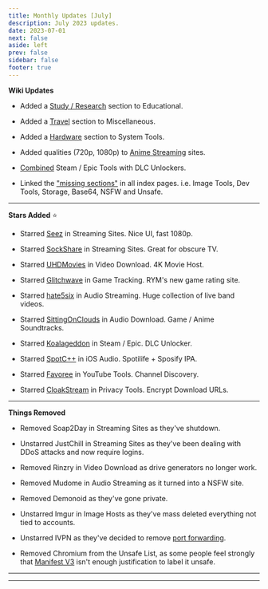 ```yaml
---
title: Monthly Updates [July]
description: July 2023 updates.
date: 2023-07-01
next: false
aside: left
prev: false
sidebar: false
footer: true
---
```


<Post authors="['nbats']" />

**Wiki Updates**

- Added a
  [Study / Research](/edupiracyguide/#study--research)
  section to Educational.

- Added a [Travel](/miscguide/#travel) section to
  Miscellaneous.

- Added a [Hardware](/system-tools#hardware-tools) section
  to System Tools.

- Added qualities (720p, 1080p) to
  [Anime Streaming](/videopiracyguide/#anime-streaming)
  sites.

- [Combined](/gamingpiracyguide/#steam--epic) Steam / Epic
  Tools with DLC Unlockers.

- Linked the ["missing sections"](https://ibb.co/X8K2GTc) in all index pages.
  i.e. Image Tools, Dev Tools, Storage, Base64, NSFW and Unsafe.

---

**Stars Added** ⭐

- Starred [Seez](/videopiracyguide/#multi-hosts) in
  Streaming Sites. Nice UI, fast 1080p.

- Starred [SockShare](/videopiracyguide/#dedicated-hosts)
  in Streaming Sites. Great for obscure TV.

- Starred [UHDMovies](/videopiracyguide/#download-sites)
  in Video Download. 4K Movie Host.

- Starred
  [Glitchwave](/gamingpiracyguide/#tracking--discovery) in
  Game Tracking. RYM's new game rating site.

- Starred [hate5six](/audiopiracyguide/#streaming-sites)
  in Audio Streaming. Huge collection of live band videos.

- Starred
  [SittingOnClouds](/audiopiracyguide/#download-sites) in
  Audio Download. Game / Anime Soundtracks.

- Starred [Koalageddon](/gamingpiracyguide/#steam--epic)
  in Steam / Epic. DLC Unlocker.

- Starred [SpotC++](/android-iosguide/#ios-audio) in iOS
  Audio. Spotilife + Sposify IPA.

- Starred [Favoree](/toolsguide/#youtube-tools) in YouTube
  Tools. Channel Discovery.

- Starred [CloakStream](/adblockvpnguide/#browser-tools)
  in Privacy Tools. Encrypt Download URLs.

---

**Things Removed**

- Removed Soap2Day in Streaming Sites as they've shutdown.

- Unstarred JustChill in Streaming Sites as they've been dealing with DDoS
  attacks and now require logins.

- Removed Rinzry in Video Download as drive generators no longer work.

- Removed Mudome in Audio Streaming as it turned into a NSFW site.

- Removed Demonoid as they've gone private.

- Unstarred Imgur in Image Hosts as they've mass deleted everything not tied to
  accounts.

- Unstarred IVPN as they've decided to remove
  [port forwarding](https://www.ivpn.net/blog/gradual-removal-of-port-forwarding/).

- Removed Chromium from the Unsafe List, as some people feel strongly that
  [Manifest V3](https://www.eff.org/deeplinks/2021/12/chrome-users-beware-manifest-v3-deceitful-and-threatening)
  isn't enough justification to label it unsafe.

---

---
